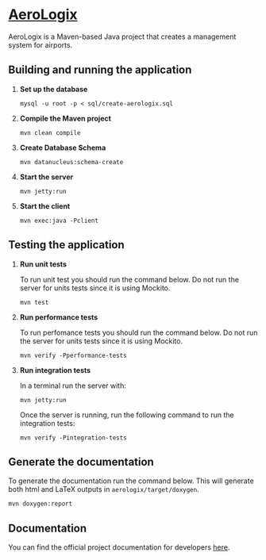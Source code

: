 # [AeroLogix](https://github.com/BSPQ23-24/BSPQ23-E1)

AeroLogix is a Maven-based Java project that creates a management system for airports.

**Building and running the application**
-
1. **Set up the database**
    ```
    mysql -u root -p < sql/create-aerologix.sql
    ```
    
1. **Compile the Maven project**

    ```
    mvn clean compile
    ```

2. **Create Database Schema**

    ```
    mvn datanucleus:schema-create
    ```

3. **Start the server**

    ```
    mvn jetty:run
    ```


4. **Start the client**
   
    ```
    mvn exec:java -Pclient
    ```

**Testing the application**
-
1. **Run unit tests**
   
   To run unit test you should run the command below. Do not run the server for units tests since it is using Mockito.

    ```
    mvn test
    ```

2. **Run performance tests**

   To run perfomance tests you should run the command below. Do not run the server for units tests since it is using Mockito.

    ```
    mvn verify -Pperformance-tests
    ```

3. **Run integration tests**
   
   In a terminal run the server with:

    ```
    mvn jetty:run
    ```

    Once the server is running, run the following command to run the integration tests:
    
    ```
    mvn verify -Pintegration-tests
    ```
**Generate the documentation**
-
To generate the documentation run the command below. This will generate both html and LaTeX outputs in `aerologix/target/doxygen`.

```
mvn doxygen:report
```

## Documentation
You can find the official project documentation for developers [here](https://bspq23-24.github.io/BSPQ23-E1).
